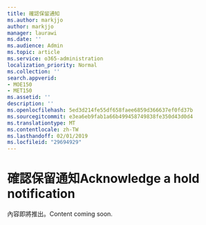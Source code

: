 ```yaml
---
title: 確認保留通知
ms.author: markjjo
author: markjjo
manager: laurawi
ms.date: ''
ms.audience: Admin
ms.topic: article
ms.service: o365-administration
localization_priority: Normal
ms.collection: ''
search.appverid:
- MOE150
- MET150
ms.assetid: ''
description: ''
ms.openlocfilehash: 5ed3d214fe55df658faee6859d366637ef0fd37b
ms.sourcegitcommit: e3ea6eb9fab1a66b499458749838fe350d43d0d4
ms.translationtype: MT
ms.contentlocale: zh-TW
ms.lasthandoff: 02/01/2019
ms.locfileid: "29694929"
---
```

# <a name="acknowledge-a-hold-notification"></a><span data-ttu-id="1f769-102">確認保留通知</span><span class="sxs-lookup"><span data-stu-id="1f769-102">Acknowledge a hold notification</span></span> 

<span data-ttu-id="1f769-103">內容即將推出。</span><span class="sxs-lookup"><span data-stu-id="1f769-103">Content coming soon.</span></span>